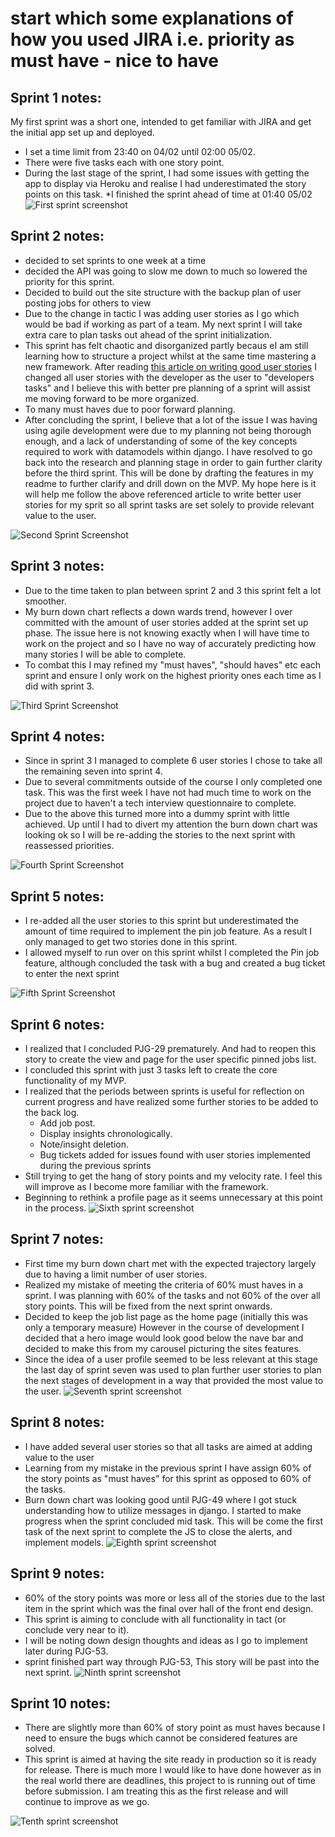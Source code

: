 # start which some explanations of how you used JIRA i.e. priority as must have - nice to have

## Sprint 1 notes:
My first sprint was a short one, intended to get familiar with JIRA and get the initial app set up and deployed. 
* I set a time limit from 23:40 on 04/02 until 02:00 05/02.
* There were five tasks each with one story point. 
* During the last stage of the sprint, I  had some issues with getting the app to display via Heroku and realise I had underestimated the story points on this task.
*I finished the sprint ahead of time at 01:40 05/02
![First sprint screenshot](docs/agile/sprint-screenshots/sprint1-initial-deployment.JPG)

## Sprint 2 notes:
* decided to set sprints to one week at a time
* decided the API was going to slow me down to much so lowered the priority for this sprint.
* Decided to build out the site structure with the backup plan of user posting jobs for others to view
* Due to the change in tactic I was adding user stories as I go which would be bad if working as part of a team. My next sprint I will take extra care to plan tasks out ahead of the sprint initialization.
* This sprint has felt chaotic and disorganized partly becaus eI am still learning how to structure a project whilst at the same time mastering a new framework. After reading [this article on writing good user stories](https://www.industriallogic.com/blog/as-a-developer-is-not-a-user-story/) I changed all user stories with the developer as the user to "developers tasks" and I believe this with better pre planning of a sprint will assist me moving forward to be more organized.
* To many must haves due to poor forward planning.
* After concluding the sprint, I believe that a lot of the issue I was having using agile development were due to my planning not being thorough enough, and a lack of understanding of some of the key concepts required to work with datamodels within django. I have resolved to go back into the research and planning stage in order to gain further clarity before the third sprint. This will be done by drafting the features in my readme to further clarify and drill down on the MVP. My hope here is it will help me follow the above referenced article to write better user stories for my sprit so all sprint tasks are set solely to provide relevant value to the user. 

![Second Sprint Screenshot](docs/agile/sprint-screenshots/sprint2.JPG)

## Sprint 3 notes:
* Due to the time taken to plan between sprint 2 and 3 this sprint felt a lot smoother. 
* My burn down chart reflects a down wards trend, however I over committed with the amount of user stories added at the sprint set up phase. The issue here is not knowing exactly when I will have time to work on the project and so I have no way of accurately predicting how many stories I will be able to complete.
* To combat this I may refined my "must haves", "should haves" etc each sprint and ensure I only work on the highest priority ones each time as I did with sprint 3. 

![Third Sprint Screenshot](docs/agile/sprint-screenshots/sprint3.JPG)

## Sprint 4 notes:
* Since in sprint 3 I managed to complete 6 user stories I chose to take all the remaining seven into sprint 4.
* Due to several commitments outside of the course I only completed one task. This was the first week I have not had much time to work on the project due to haven't a tech interview questionnaire to complete.
* Due to the above this turned more into a dummy sprint with little achieved. Up until I had to divert my attention the burn down chart was looking ok so I will be re-adding the stories to the next sprint with reassessed priorities.

![Fourth Sprint Screenshot](docs/agile/sprint-screenshots/sprint4.JPG)

## Sprint 5 notes:
* I re-added all the user stories to this sprint but underestimated the amount of time required to implement the pin job feature. As a result I only managed to get two stories done in this sprint.
* I allowed myself to run over on this sprint whilst I completed the Pin job feature, although concluded the task with a bug and created a bug ticket to enter the next sprint

![Fifth Sprint Screenshot](docs/agile/sprint-screenshots/sprint5.JPG)

## Sprint 6 notes:
* I realized that I concluded PJG-29 prematurely. And had to reopen this story to create the view and page for the user specific pinned jobs list.
* I concluded this sprint with just 3 tasks left to create the core functionality of my MVP. 
* I realized that the periods between sprints is useful for reflection on current progress and have realized some further stories to be added to the back log.
    * Add job post.
    * Display insights chronologically.
    * Note/insight deletion.
    * Bug tickets added for issues found with user stories implemented during the previous sprints
* Still trying to get the hang of story points and my velocity rate. I feel this will improve as I become more familiar with the framework. 
* Beginning to rethink a profile page as it seems unnecessary at this point in the process.
![Sixth sprint screenshot](docs/agile/sprint-screenshots/sprint6.JPG)

## Sprint 7 notes:
* First time my burn down chart met with the expected trajectory largely due to having a limit number of user stories.
* Realized my mistake of meeting the criteria of 60% must haves in a sprint. I was planning with 60% of the tasks and not 60% of the over all story points. This will be fixed from the next sprint onwards.
* Decided to keep the job list page as the home page (initially this was only a temporary measure) However in the course of development I decided that a hero image would look good below the nave bar and decided to make this from my carousel picturing the sites features.
* Since the idea of a user profile seemed to be less relevant at this stage the last day of sprint seven was used to plan further user stories to plan the next stages of development in a way that provided the most value to the user.
![Seventh sprint screenshot](docs/agile/sprint-screenshots/sprint7.JPG)

## Sprint 8 notes: 
* I have added several user stories so that all tasks are aimed at adding value to the user
* Learning from my mistake in the previous sprint I have assign 60% of the story points as "must haves" for this sprint as opposed to 60% of the tasks.
* Burn down chart was looking good until PJG-49 where I got stuck understanding how to utilize messages in django. I started to make progress when the sprint concluded mid task. This will be come the first task of the next sprint to complete the JS to close the alerts, and implement models.
![Eighth sprint screenshot](docs/agile/sprint-screenshots/sprint8.JPG)

## Sprint 9 notes: 
* 60% of the story points was more or less all of the stories due to the last item in the sprint which was the final over hall of the front end design.
* This sprint is aiming to conclude with all functionality in tact (or conclude very near to it).
* I will be noting down design thoughts and ideas as I go to implement later during PJG-53.
* sprint finished part way through PJG-53, This story will be past into the next sprint.
![Ninth sprint screenshot](docs/agile/sprint-screenshots/sprint9.JPG)

## Sprint 10 notes: 
* There are slightly more than 60% of story point as must haves because I need to ensure the bugs which cannot be considered features are solved.
* This sprint is aimed at having the site ready in production so it is ready for release. There is much more I would like to have done however as in the real world there are deadlines, this project to is running out of time before submission. I am treating this as the first release and will continue to improve as we go.

![Tenth sprint screenshot](docs/agile/sprint-screenshots/sprint10.JPG)
